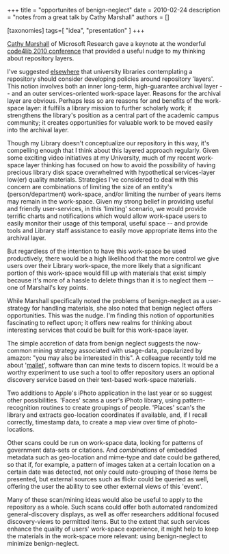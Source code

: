 +++
title = "opportunites of benign-neglect"
date = 2010-02-24
description = "notes from a great talk by Cathy Marshall"
authors = []

[taxonomies]
tags=[ "idea", "presentation" ]
+++

[Cathy Marshall](https://en.wikipedia.org/wiki/Cathy_Marshall_(hypertext_developer)) of Microsoft Research gave a keynote at the wonderful [code4lib 2010 conference](http://code4lib.org/conference/2010/) that provided a useful nudge to my thinking about repository layers.    
     
 I've suggested [elsewhere](http://bspace.us/notes/entries/wave-and-repository/) that university libraries contemplating a repository should consider developing policies around repository 'layers'. This notion involves both an inner long-term, high-guarantee archival layer -- and an outer services-oriented work-space layer. Reasons for the archival layer are obvious. Perhaps less so are reasons for and benefits of the work-space layer: it fulfills a library mission to further scholarly work; it strengthens the library's position as a central part of the academic campus community; it creates opportunities for valuable work to be moved easily into the archival layer.    
     
 Though my Library doesn't conceptualize our repository in this way, it's compelling enough that I think about this layered approach regularly. Given some exciting video initiatives at my University, much of my recent work-space layer thinking has focused on how to avoid the possibility of having precious library disk space overwhelmed with hypothetical services-layer low(er) quality materials. Strategies I've considered to deal with this concern are combinations of limiting the size of an entity's (person/department) work-space, and/or limiting the number of years items may remain in the work-space. Given my strong belief in providing useful and friendly user-services, in this 'limiting' scenario, we would provide terrific charts and notifications which would allow work-space users to easily monitor their usage of this temporal, useful space -- and provide tools and Library staff assistance to easily move appropriate items into the archival layer.    
     
 But regardless of the intention to have this work-space be used productively, there would be a high likelihood that the more control we give users over their Library work-space, the more likely that a significant portion of this work-space would fill up with materials that exist simply because it's more of a hassle to delete things than it is to neglect them -- one of Marshall's key points.    
     
 While Marshall specifically noted the problems of benign-neglect as a user-strategy for handling materials, she also noted that benign neglect offers opportunities. This was the nudge. I'm finding this notion of opportunities fascinating to reflect upon; it offers new realms for thinking about interesting services that could be built for this work-space layer.    
     
 The simple accretion of data from benign neglect suggests the now-common mining strategy associated with usage-data, popularized by amazon: \"you may also be interested in this\". A colleague recently told me about '[mallet](http://tinyurl.com/y8oowqa)', software than can mine texts to discern topics. It would be a worthy experiment to use such a tool to offer repository users an optional discovery service based on their text-based work-space materials.    
     
 Two additions to Apple's iPhoto application in the last year or so suggest other possibilities. 'Faces' scans a user's iPhoto library, using pattern-recognition routines to create groupings of people. 'Places' scan's the library and extracts geo-location coordinates if available, and, if I recall correctly, timestamp data, to create a map view over time of photo-locations.    
     
 Other scans could be run on work-space data, looking for patterns of government data-sets or citations. And *combinations* of embedded metadata such as geo-location and mime-type and date could be gathered, so that if, for example, a pattern of images taken at a certain location on a certain date was detected, not only could auto-grouping of those items be presented, but external sources such as flickr could be queried as well, offering the user the ability to see other external views of this 'event'.    
     
 Many of these scan/mining ideas would also be useful to apply to the repository as a whole. Such scans could offer both automated randomized general-discovery displays, as well as offer researchers additional focused discovery-views to permitted items. But to the extent that such services enhance the quality of users' work-space experience, it might help to keep the materials in the work-space more relevant: using benign-neglect to minimize benign-neglect.
